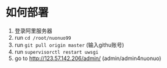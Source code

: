 # 如何部署

1. 登录阿里服务器
2. run `cd /root/nuonuo99`
3. run `git pull origin master` (输入githu账号)
4. run `supervisorctl restart uwsgi`
5. go to http://123.57.142.206/admin/ (admin/admin4nuonuo)
